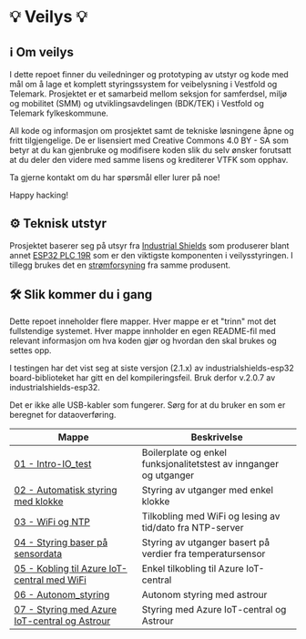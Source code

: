 # 💡 Veilys 💡

## ℹ️ Om veilys
I dette repoet finner du veiledninger og prototyping av utstyr og kode med mål om å lage et komplett styringssystem for veibelysning i Vestfold og Telemark. Prosjektet er et samarbeid mellom seksjon for samferdsel, miljø og mobilitet (SMM) og utviklingsavdelingen (BDK/TEK) i Vestfold og Telemark fylkeskommune.

All kode og informasjon om prosjektet samt de tekniske løsningene åpne og fritt tilgjengelige. De er lisensiert med Creative Commons 4.0 BY - SA som betyr at du kan gjenbruke og modifisere koden slik du selv ønsker forutsatt at du deler den videre med samme lisens og krediterer VTFK som opphav.

Ta gjerne kontakt om du har spørsmål eller lurer på noe!

Happy hacking!

## ⚙️ Teknisk utstyr

Prosjektet baserer seg på utsyr fra [Industrial Shields](http://industrialshields.com) som produserer blant annet [ESP32 PLC 19R](https://www.industrialshields.com/shop/product/034001000100-esp32-plc-19r-2905#attr=387,1558,2240,2316,3727,2317,3804) som er den viktigste komponenten i veilysstyringen. I tillegg brukes det en [strømforsyning](https://www.industrialshields.com/shop/product/is-ac24vdc7-5adin-din-rail-power-supply-ac-dc-180w-1-output-7-5a-at-24vdc-690?search=power+supply#attr=3651) fra samme produsent.

## 🛠️ Slik kommer du i gang 

Dette repoet inneholder flere mapper. Hver mappe er et "trinn" mot det fullstendige systemet. Hver mappe innholder en egen README-fil med relevant informasjon om hva koden gjør og hvordan den skal brukes og settes opp.

I testingen har det vist seg at siste versjon (2.1.x) av industrialshields-esp32 board-biblioteket har gitt en del kompileringsfeil. Bruk derfor v.2.0.7 av industrialshields-esp32.

Det er ikke alle USB-kabler som fungerer. Sørg for at du bruker en som er beregnet for dataoverføring.

| **Mappe** | **Beskrivelse**|
|----|----|
| [01 - Intro-IO_test](./01-Intro-IO_test/01-Intro-IO_test.ino) | Boilerplate og enkel funksjonalitetstest av innganger og utganger |
| [02 - Automatisk styring med klokke](./02-Styring_med_klokke/) | Styring av utganger med enkel klokke |
| [03 - WiFi og NTP](./03-Wifi_og_NTP/) | Tilkobling med WiFi og lesing av tid/dato fra NTP-server |
| [04 - Styring baser på sensordata](./04-Styring_med_sensor/) | Styring av utganger basert på verdier fra temperatursensor |
| [05 - Kobling til Azure IoT-central med WiFi](./05-Tilkobling_Azure_IoT-central/) | Enkel tilkobling til Azure IoT-central |
| [06 - Autonom_styring](./06-Autonom_styring/) | Autonom styring med astrour |
| [07 - Styring med Azure IoT-central og Astrour](./07-Styring_med_Azure_IoT-central/) | Styring med Azure IoT-central og Astrour |





